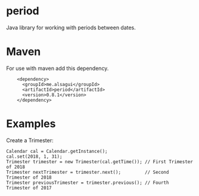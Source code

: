 # period
Java library for working with periods between dates.

# Maven
For use with maven add this dependency.
```
    <dependency>
      <groupId>me.alsagui</groupId>
      <artifactId>period</artifactId>
      <version>0.8.1</version>
    </dependency>
```

# Examples
Create a Trimester:
```
Calendar cal = Calendar.getInstance();
cal.set(2018, 1, 31);
Trimester trimester = new Trimester(cal.getTime()); // First Trimester of 2018
Trimester nextTrimester = trimester.next();         // Second Trimester of 2018
Trimester previousTrimester = trimester.previous(); // Fourth Trimester of 2017
```
